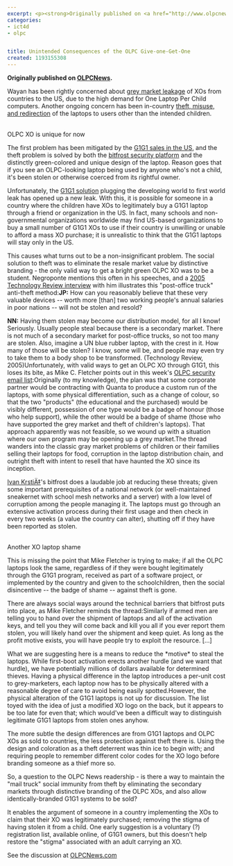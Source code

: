 ```yaml
---
excerpt: <p><strong>Originally published on <a href="http://www.olpcnews.com/sales_talk/g1g1/unintended_consequences_g1g1.html">OLPCNews</a>.</strong></p>
categories:
- ict4d
- olpc


title: Unintended Consequences of the OLPC Give-one-Get-One
created: 1193155308
---
```

<p><strong>Originally published on <a href="http://www.olpcnews.com/sales_talk/g1g1/unintended_consequences_g1g1.html">OLPCNews</a>.</strong></p>

<p>Wayan has been rightly concerned about <a href="http://www.olpcnews.com/sales_talk/price/buying_a_olpc_laptop.html">grey market leakage</a> of XOs from countries to the US, due to the high demand for One Laptop Per Child computers.  Another ongoing concern has been in-country <a href="http://www.olpcnews.com/use_cases/community/olpc_theft_vandalizing_education.html">theft, misuse, and redirection</a> of the laptops to users other than the intended children. </p>

<a href="http://flickr.com/photos/olin/565263620/"></a><br>OLPC XO is unique for now

<p>The first problem has been mitigated by the <a href="http://www.olpcnews.com/countries/usa/olpc_xo_laptop_sale.html">G1G1 sales in the US</a>, and the theft problem is solved by both the <a href="http://www.olpcnews.com/software/operating_system/bitfrost_security_platform.html">bitfrost security platform</a> and the distinctly green-colored and unique design of the laptop.  Reason goes that if you see an OLPC-looking laptop being used by anyone who's not a child, it's been stolen or otherwise coerced from its rightful owner.</p>

<p>Unfortunately, the <a href="http://www.olpcnews.com/sales_talk/g1g1/">G1G1 solution</a> plugging the developing world to first world leak has opened up a new leak.  With this, it is possible for someone in a country where the children have XOs to legitimately buy a G1G1 laptop through a friend or organization in the US.  In fact, many schools and non-governmental organizations worldwide may find US-based organizations to buy a small number of G1G1 XOs to use if their country is unwilling or unable to afford a mass XO purchase; it is unrealistic to think that the G1G1 laptops will stay only in the US.</p>

<p>This causes what turns out to be a non-insignificant problem.  The social solution to theft was to eliminate the resale market value by distinctive branding - the only valid way to get a bright green OLPC XO was to be a student.  Negroponte mentions this often in his speeches, and a <a href="http://www.technologyreview.com/printer_friendly_article.aspx?id=14874">2005 Technology Review interview</a> with him illustrates this "post-office truck" anti-theft method:<b>JP:</b> How can you reasonably believe that these very valuable devices -- worth more [than] two working people's annual salaries in poor nations -- will not be stolen and resold?</p>

<p><b>NN:</b> Having them stolen may become our distribution model, for all I know! Seriously. Usually people steal because there is a secondary market. There is not much of a secondary market for post-office trucks, so not too many are stolen. Also, imagine a UN blue rubber laptop, with the crest in it. How many of those will be stolen? I know, some will be, and people may even try to take them to a body shop to be transformed. (Technology Review, 2005)Unfortunately, with valid ways to get an OLPC XO through G1G1, this loses its bite, as Mike C. Fletcher points out in this week's <a href="http://lists.laptop.org/pipermail/security/2007-October/000213.html">OLPC security email list</a>:Originally (to my knowledge), the plan was that some corporate partner would be contracting with Quanta to produce a custom run of the laptops, with some physical differentiation, such as a change of colour, so that the two "products" (the educational and the purchased) would be visibly different, possession of one type would be a badge of honour (those who help support), while the other would be a badge of shame (those who have supported the grey market and theft of children's laptops).  That approach apparently was not feasible, so we wound up with a situation where our own program may be opening up a grey market.The thread wanders into the classic gray market problems of children or their families selling their laptops for food, corruption in the laptop distribution chain, and outright theft with intent to resell that have haunted the XO since its inception.  </p>

<p><a href="http://www.olpcnews.com/people/leadership/olpc_ivan_krstic_tr35.html">Ivan KrstiÄ‡</a>'s bitfrost does a laudable job at reducing these threats; given some important prerequisites of a national network (or well-maintained sneakernet with school mesh networks and a server) with a low level of corruption among the people managing it.  The laptops must go through an extensive activation process during their first usage and then check in every two weeks (a value the country can alter), shutting off if they have been reported as stolen.</p>

<a href="http://www.flickr.com/photos/georgeadams/1369675691/"></a><br>Another XO laptop shame

<p>This is missing the point that Mike Fletcher is trying to make; if all the OLPC laptops look the same, regardless of if they were bought legitimately through the G1G1 program, received as part of a software project, or implemented by the country and given to the schoolchildren, then the social disincentive -- the badge of shame -- against theft is gone.</p>

<p>There are always social ways around the technical barriers that bitfrost puts into place, as Mike Fletcher reminds the thread:Similarly if armed men are telling you to hand over the shipment of laptops and all of the activation keys, and tell you they will come back and kill you all if you ever report them stolen, you will likely hand over the shipment and keep quiet.  As long as the profit motive exists, you will have people try to exploit the resource. [...]</p>

<p>What we are suggesting here is a means to reduce the *motive* to steal the laptops.  While first-boot activation erects another hurdle (and we want that hurdle), we have potentially millions of dollars available for determined thieves.  Having a physical difference in the laptop introduces a per-unit cost to grey-marketers, each laptop now has to be physically altered with a reasonable degree of care to avoid being easily spotted.However, the physical alteration of the G1G1 laptops is not up for discussion.  The list toyed with the idea of just a modified XO logo on the back, but it appears to be too late for even that; which would've been a difficult way to distinguish legitimate G1G1 laptops from stolen ones anyhow.  </p>

<p>The more subtle the design differences are from G1G1 laptops and OLPC XOs as sold to countries, the less protection against theft there is.  Using the design and coloration as a theft deterrent was thin ice to begin with; and requiring people to remember different color codes for the XO logo before branding someone as a thief more so.</p>

<p>So, a question to the OLPC News readership - is there a way to maintain the "mail truck" social immunity from theft by eliminating the secondary markets through distinctive branding of the OLPC XOs, and also allow identically-branded G1G1 systems to be sold?  </p>

<p>It enables the argument of someone in a country implementing the XOs to claim that their XO was legitimately purchased; removing the stigma of having stolen it from a child.  One early suggestion is a voluntary (?) registration list, available online, of G1G1 owners, but this doesn't help restore the "stigma" associated with an adult carrying an XO.</p>

<p>See the discussion at <a href="http://www.olpcnews.com/sales_talk/g1g1/unintended_consequences_g1g1.html">OLPCNews.com</a></p>
